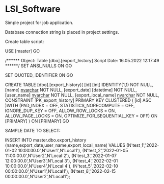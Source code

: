 # LSI_Software

Simple project for job application. 

Database connection string is placed in project settings.

Create table script:

USE [master]
GO

/****** Object:  Table [dbo].[export_history]    Script Date: 16.05.2022 12:17:49 ******/
SET ANSI_NULLS ON
GO

SET QUOTED_IDENTIFIER ON
GO

CREATE TABLE [dbo].[export_history](
	[id] [int] IDENTITY(1,1) NOT NULL,
	[name] [nvarchar](100) NOT NULL,
	[export_date] [datetime] NOT NULL,
	[user_name] [nvarchar](50) NOT NULL,
	[export_local_name] [nvarchar](50) NOT NULL,
 CONSTRAINT [PK_export_history] PRIMARY KEY CLUSTERED 
(
	[id] ASC
)WITH (PAD_INDEX = OFF, STATISTICS_NORECOMPUTE = OFF, IGNORE_DUP_KEY = OFF, ALLOW_ROW_LOCKS = ON, ALLOW_PAGE_LOCKS = ON, OPTIMIZE_FOR_SEQUENTIAL_KEY = OFF) ON [PRIMARY]
) ON [PRIMARY]
GO

SAMPLE DATE TO SELECT:

INSERT INTO master.dbo.export_history (name,export_date,user_name,export_local_name) VALUES
	 (N'test_1','2022-01-02 10:00:00.0',N'User1',N'Local1'),
	 (N'test_2','2022-01-05 11:00:00.0',N'User2',N'Local 2'),
	 (N'test_3','2022-01-07 12:00:00.0',N'User3',N'Local 3'),
	 (N'test_4','2022-02-01 10:00:00.0',N'User4',N'Local 4'),
	 (N'test_5','2022-02-10 00:00:00.0',N'User1',N'Local1'),
	 (N'test_6','2022-02-15 00:00:00.0',N'User2',N'Local1');
   
   

